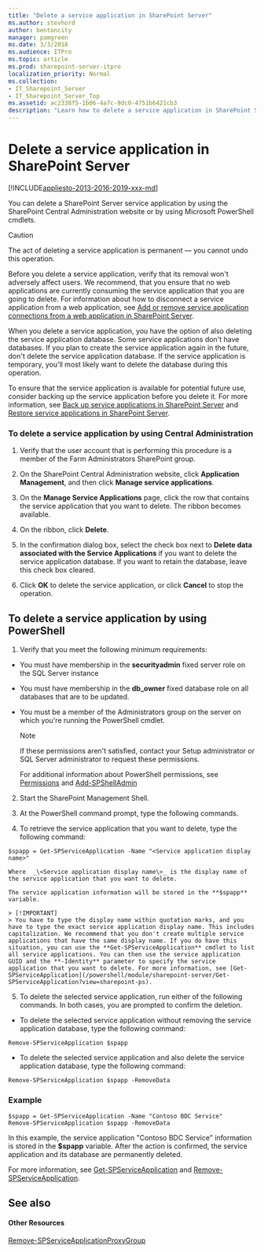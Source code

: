 ```yaml
---
title: "Delete a service application in SharePoint Server"
ms.author: stevhord
author: bentoncity
manager: pamgreen
ms.date: 3/3/2018
ms.audience: ITPro
ms.topic: article
ms.prod: sharepoint-server-itpro
localization_priority: Normal
ms.collection:
- IT_Sharepoint_Server
- IT_Sharepoint_Server_Top
ms.assetid: ac2338f5-1b06-4a7c-9dc0-4751b6421cb3
description: "Learn how to delete a service application in SharePoint Server."
---
```


# Delete a service application in SharePoint Server

[!INCLUDE[appliesto-2013-2016-2019-xxx-md](../includes/appliesto-2013-2016-2019-xxx-md.md)]
  
You can delete a SharePoint Server service application by using the SharePoint Central Administration website or by using Microsoft PowerShell cmdlets. 
  
> [!CAUTION]
> The act of deleting a service application is permanent — you cannot undo this operation. 
  
Before you delete a service application, verify that its removal won't adversely affect users. We recommend, that you ensure that no web applications are currently consuming the service application that you are going to delete. For information about how to disconnect a service application from a web application, see [Add or remove service application connections from a web application in SharePoint Server](add-or-remove-a-service-application-connection-to-a-web-application.md).
  
When you delete a service application, you have the option of also deleting the service application database. Some service applications don't have databases. If you plan to create the service application again in the future, don't delete the service application database. If the service application is temporary, you'll most likely want to delete the database during this operation.
  
To ensure that the service application is available for potential future use, consider backing up the service application before you delete it. For more information, see [Back up service applications in SharePoint Server](back-up-a-service-application.md) and [Restore service applications in SharePoint Server](restore-a-service-application.md).
  
    
### To delete a service application by using Central Administration

1. Verify that the user account that is performing this procedure is a member of the Farm Administrators SharePoint group.
    
2. On the SharePoint Central Administration website, click **Application Management**, and then click **Manage service applications**.
    
3. On the **Manage Service Applications** page, click the row that contains the service application that you want to delete. The ribbon becomes available. 
    
4. On the ribbon, click **Delete**.
    
5. In the confirmation dialog box, select the check box next to **Delete data associated with the Service Applications** if you want to delete the service application database. If you want to retain the database, leave this check box cleared. 
    
6. Click **OK** to delete the service application, or click **Cancel** to stop the operation. 
    
## To delete a service application by using PowerShell

1. Verify that you meet the following minimum requirements:
    
  - You must have membership in the **securityadmin** fixed server role on the SQL Server instance 
    
  - You must have membership in the **db_owner** fixed database role on all databases that are to be updated. 
    
  - You must be a member of the Administrators group on the server on which you're running the PowerShell cmdlet.
    
    > [!NOTE]
    > If these permissions aren't satisfied, contact your Setup administrator or SQL Server administrator to request these permissions. 
  
    For additional information about PowerShell permissions, see [Permissions](/powershell/module/sharepoint-server/?view=sharepoint-ps#section3) and [Add-SPShellAdmin](/powershell/module/sharepoint-server/Add-SPShellAdmin?view=sharepoint-ps)
    
2. Start the SharePoint Management Shell.
    
3. At the PowerShell command prompt, type the following commands. 
    
4. To retrieve the service application that you want to delete, type the following command: 
    
  ```
  $spapp = Get-SPServiceApplication -Name "<Service application display name>"
  ```

    Where  _\<Service application display name\>_ is the display name of the service application that you want to delete. 
    
    The service application information will be stored in the **$spapp** variable. 
    
    > [!IMPORTANT]
    > You have to type the display name within quotation marks, and you have to type the exact service application display name. This includes capitalization. We recommend that you don't create multiple service applications that have the same display name. If you do have this situation, you can use the **Get-SPServiceApplication** cmdlet to list all service applications. You can then use the service application GUID and the **-Identity** parameter to specify the service application that you want to delete. For more information, see [Get-SPServiceApplication](/powershell/module/sharepoint-server/Get-SPServiceApplication?view=sharepoint-ps). 
  
5. To delete the selected service application, run either of the following commands. In both cases, you are prompted to confirm the deletion. 
    
  - To delete the selected service application without removing the service application database, type the following command:
    
  ```
  Remove-SPServiceApplication $spapp
  ```

  - To delete the selected service application and also delete the service application database, type the following command:
    
  ```
  Remove-SPServiceApplication $spapp -RemoveData
  ```

### Example

```
$spapp = Get-SPServiceApplication -Name "Contoso BDC Service"
Remove-SPServiceApplication $spapp -RemoveData
```

In this example, the service application "Contoso BDC Service" information is stored in the **$spapp** variable. After the action is confirmed, the service application and its database are permanently deleted. 
  
For more information, see [Get-SPServiceApplication](/powershell/module/sharepoint-server/Get-SPServiceApplication?view=sharepoint-ps) and [Remove-SPServiceApplication](/powershell/module/sharepoint-server/Remove-SPServiceApplication?view=sharepoint-ps).
  
## See also

#### Other Resources

[Remove-SPServiceApplicationProxyGroup](/powershell/module/sharepoint-server/Remove-SPServiceApplicationProxyGroup?view=sharepoint-ps)

